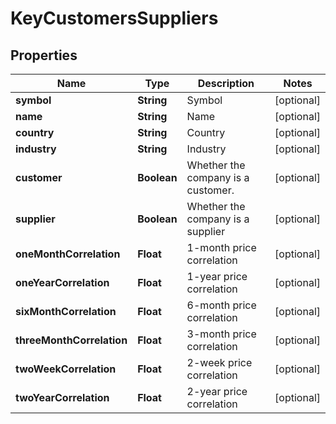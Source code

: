 

# KeyCustomersSuppliers


## Properties

| Name | Type | Description | Notes |
|------------ | ------------- | ------------- | -------------|
|**symbol** | **String** | Symbol |  [optional] |
|**name** | **String** | Name |  [optional] |
|**country** | **String** | Country |  [optional] |
|**industry** | **String** | Industry |  [optional] |
|**customer** | **Boolean** | Whether the company is a customer. |  [optional] |
|**supplier** | **Boolean** | Whether the company is a supplier |  [optional] |
|**oneMonthCorrelation** | **Float** | 1-month price correlation |  [optional] |
|**oneYearCorrelation** | **Float** | 1-year price correlation |  [optional] |
|**sixMonthCorrelation** | **Float** | 6-month price correlation |  [optional] |
|**threeMonthCorrelation** | **Float** | 3-month price correlation |  [optional] |
|**twoWeekCorrelation** | **Float** | 2-week price correlation |  [optional] |
|**twoYearCorrelation** | **Float** | 2-year price correlation |  [optional] |



